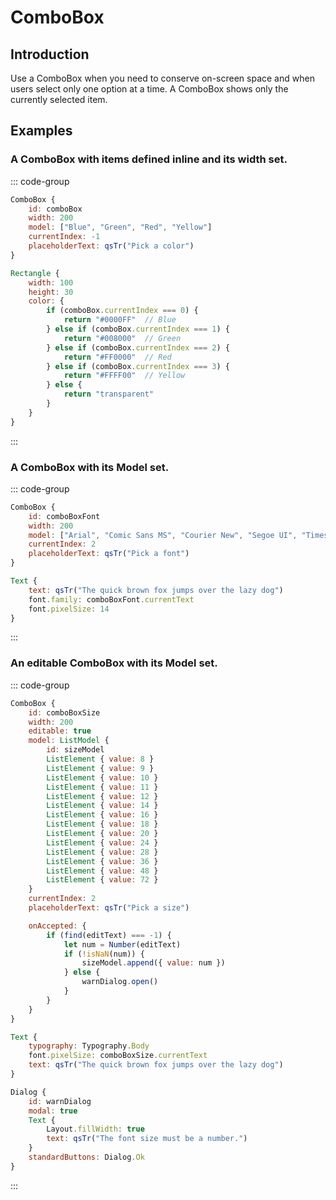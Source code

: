 # ComboBox

## Introduction

<mcurl name="ComboBox" url="https://learn.microsoft.com/en-us/windows/apps/design/controls/combobox"></mcurl>

Use a ComboBox when you need to conserve on-screen space and when users select only one option at a time. A ComboBox shows only the currently selected item.

## Examples

### A ComboBox with items defined inline and its width set.

::: code-group

```qml
ComboBox {
    id: comboBox
    width: 200
    model: ["Blue", "Green", "Red", "Yellow"]
    currentIndex: -1
    placeholderText: qsTr("Pick a color")
}

Rectangle {
    width: 100
    height: 30
    color: {
        if (comboBox.currentIndex === 0) {
            return "#0000FF"  // Blue
        } else if (comboBox.currentIndex === 1) {
            return "#008000"  // Green
        } else if (comboBox.currentIndex === 2) {
            return "#FF0000"  // Red
        } else if (comboBox.currentIndex === 3) {
            return "#FFFF00"  // Yellow
        } else {
            return "transparent"
        }
    }
}
```

:::

### A ComboBox with its Model set.

::: code-group

```qml
ComboBox {
    id: comboBoxFont
    width: 200
    model: ["Arial", "Comic Sans MS", "Courier New", "Segoe UI", "Times New Roman"]
    currentIndex: 2
    placeholderText: qsTr("Pick a font")
}

Text {
    text: qsTr("The quick brown fox jumps over the lazy dog")
    font.family: comboBoxFont.currentText
    font.pixelSize: 14
}
```

:::

### An editable ComboBox with its Model set.

::: code-group

```qml
ComboBox {
    id: comboBoxSize
    width: 200
    editable: true
    model: ListModel {
        id: sizeModel
        ListElement { value: 8 }
        ListElement { value: 9 }
        ListElement { value: 10 }
        ListElement { value: 11 }
        ListElement { value: 12 }
        ListElement { value: 14 }
        ListElement { value: 16 }
        ListElement { value: 18 }
        ListElement { value: 20 }
        ListElement { value: 24 }
        ListElement { value: 28 }
        ListElement { value: 36 }
        ListElement { value: 48 }
        ListElement { value: 72 }
    }
    currentIndex: 2
    placeholderText: qsTr("Pick a size")

    onAccepted: {
        if (find(editText) === -1) {
            let num = Number(editText)
            if (!isNaN(num)) {
                sizeModel.append({ value: num })
            } else {
                warnDialog.open()
            }
        }
    }
}

Text {
    typography: Typography.Body
    font.pixelSize: comboBoxSize.currentText
    text: qsTr("The quick brown fox jumps over the lazy dog")
}

Dialog {
    id: warnDialog
    modal: true
    Text {
        Layout.fillWidth: true
        text: qsTr("The font size must be a number.")
    }
    standardButtons: Dialog.Ok
}
```

:::